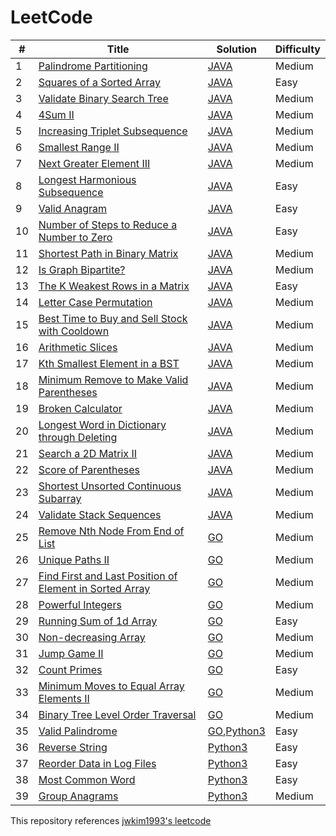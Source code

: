 LeetCode
========

| # | Title | Solution | Difficulty |
|---| ----- | -------- | ---------- |
|1|[Palindrome Partitioning](https://leetcode.com/problems/palindrome-partitioning/) | [JAVA](./algorithms/java/131_Palindrome_Partitioning.java) |Medium|
|2|[Squares of a Sorted Array](https://leetcode.com/problems/squares-of-a-sorted-array/) | [JAVA](./algorithms/java/977_Squares_of_a_Sorted_Array.java) |Easy|
|3|[Validate Binary Search Tree](https://leetcode.com/problems/validate-binary-search-tree/) | [JAVA](./algorithms/java/98_Validate_Binary_Search_Tree.java) |Medium|
|4|[4Sum II](https://leetcode.com/problems/4sum-ii/) | [JAVA](./algorithms/java/454_4Sum_II.java) |Medium|
|5|[Increasing Triplet Subsequence](https://leetcode.com/problems/increasing-triplet-subsequence/) | [JAVA](./algorithms/java/334_Increasing_Triplet_Subsequence.java) |Medium|
|6|[Smallest Range II](https://leetcode.com/problems/smallest-range-ii/) | [JAVA](./algorithms/java/910_Smallest_Range_II.java) |Medium|
|7|[Next Greater Element III](https://leetcode.com/problems/next-greater-element-iii/) | [JAVA](./algorithms/java/556_Next_Greater_Element_III.java) |Medium|
|8|[Longest Harmonious Subsequence](https://leetcode.com/problems/longest-harmonious-subsequence/) | [JAVA](./algorithms/java/594_Longest_Harmonious_Subsequence.java) |Easy|
|9|[Valid Anagram](https://leetcode.com/problems/valid-anagram/) | [JAVA](./algorithms/java/242_Valid_Anagram.java) |Easy|
|10|[Number of Steps to Reduce a Number to Zero](https://leetcode.com/problems/number-of-steps-to-reduce-a-number-to-zero/) | [JAVA](./algorithms/java/1342_Number_of_Steps_to_Reduce_a_Number_to_Zero.java) |Easy|
|11|[Shortest Path in Binary Matrix](https://leetcode.com/problems/shortest-path-in-binary-matrix/) | [JAVA](./algorithms/java/1091_Shortest_Path_in_Binary_Matrix.java) |Medium|
|12|[Is Graph Bipartite?](https://leetcode.com/problems/is-graph-bipartite/) | [JAVA](./algorithms/java/785_Is_Graph_Bipartite.java) |Medium|
|13|[The K Weakest Rows in a Matrix](https://leetcode.com/problems/the-k-weakest-rows-in-a-matrix/) | [JAVA](./algorithms/java/1337_The_K_Weakest_Rows_in_a_Matrix.java) |Easy|
|14|[Letter Case Permutation](https://leetcode.com/problems/letter-case-permutation/) | [JAVA](./algorithms/java/784_Letter_Case_Permutation.java) |Medium|
|15|[Best Time to Buy and Sell Stock with Cooldown](https://leetcode.com/problems/best-time-to-buy-and-sell-stock-with-cooldown/) | [JAVA](./algorithms/java/309_Best_Time_to_Buy_and_Sell_Stock_with_Cooldown.java) |Medium|
|16|[Arithmetic Slices](https://leetcode.com/problems/arithmetic-slices/) | [JAVA](./algorithms/java/413_Arithmetic_Slices.java) |Medium|
|17|[Kth Smallest Element in a BST](https://leetcode.com/problems/kth-smallest-element-in-a-bst/) | [JAVA](./algorithms/java/230_Kth_Smallest_Element_in_a_BST.java) |Medium|
|18|[Minimum Remove to Make Valid Parentheses](https://leetcode.com/problems/minimum-remove-to-make-valid-parentheses/) | [JAVA](./algorithms/java/1249_Minimum_Remove_to_Make_Valid_Parentheses.java) |Medium|
|19|[Broken Calculator](https://leetcode.com/problems/broken-calculator/) | [JAVA](./algorithms/java/991_Broken_Calculator.java) |Medium|
|20|[Longest Word in Dictionary through Deleting](https://leetcode.com/problems/longest-word-in-dictionary-through-deleting/) | [JAVA](./algorithms/java/524_Longest_Word_in_Dictionary_through_Deleting.java) |Medium|
|21|[Search a 2D Matrix II](https://leetcode.com/problems/search-a-2d-matrix-ii/) | [JAVA](./algorithms/java/240_Search_a_2D_Matrix_II.java) |Medium|
|22|[Score of Parentheses](https://leetcode.com/problems/score-of-parentheses) | [JAVA](./algorithms/java/856_Score_of_Parentheses.java) |Medium|
|23|[Shortest Unsorted Continuous Subarray](https://leetcode.com/problems/shortest-unsorted-continuous-subarray/) | [JAVA](./algorithms/java/581_Shortest_Unsorted_Continuous_Subarray.java) |Medium|
|24|[Validate Stack Sequences](https://leetcode.com/problems/validate-stack-sequences/) | [JAVA](./algorithms/java/946_Validate_Stack_Sequences.java) |Medium|
|25|[Remove Nth Node From End of List](https://leetcode.com/problems/remove-nth-node-from-end-of-list/) | [GO](./algorithms/go/19_Remove_Nth_Node_From_End_of_List.go) |Medium|
|26|[Unique Paths II](https://leetcode.com/problems/unique-paths-ii/) | [GO](./algorithms/go/63_Unique_Paths_II.go) |Medium|
|27|[Find First and Last Position of Element in Sorted Array](https://leetcode.com/problems/find-first-and-last-position-of-element-in-sorted-array/) | [GO](./algorithms/go/34_Find_First_and_Last_Position_of_Element_in_Sorted_Array.go) |Medium|
|28|[Powerful Integers](https://leetcode.com/problems/powerful-integers/) | [GO](./algorithms/go/970_Powerful_Integers.go) |Medium|
|29|[Running Sum of 1d Array](https://leetcode.com/problems/running-sum-of-1d-array/) | [GO](./algorithms/go/1480_Running_Sum_of_1d_Array.go) |Easy|
|30|[Non-decreasing Array](https://leetcode.com/problems/non-decreasing-array/) | [GO](./algorithms/go/665_Non-decreasing_Array.go) |Medium|
|31|[Jump Game II](https://leetcode.com/problems/jump-game-ii/) | [GO](./algorithms/go/45_Jump_Game_II.go) |Medium|
|32|[Count Primes](https://leetcode.com/problems/count-primes/) | [GO](./algorithms/go/204_Count_Primes.go) |Easy|
|33|[Minimum Moves to Equal Array Elements II](https://leetcode.com/problems/minimum-moves-to-equal-array-elements-ii/) | [GO](./algorithms/go/462_Minimum_Moves_to_Equal_Array_Elements_II.go) |Medium|
|34|[Binary Tree Level Order Traversal](https://leetcode.com/problems/binary-tree-level-order-traversal/) | [GO](./algorithms/go/102_Binary_Tree_Level_Order_Traversal.go) |Medium|
|35|[Valid Palindrome](https://leetcode.com/problems/valid-palindrome/) | [GO](./algorithms/go/125_Valid_Palindrome.go),[Python3](./algorithms/python/125_Valid_Palindrome.py) |Easy|
|36|[Reverse String](https://leetcode.com/problems/reverse-string/) | [Python3](./algorithms/python/344_Reverse_String.py) |Easy|
|37|[Reorder Data in Log Files](https://leetcode.com/problems/reorder-data-in-log-files/) | [Python3](./algorithms/python/937_Reorder_Data_in_Log_Files.py) |Easy|
|38|[Most Common Word](https://leetcode.com/problems/most-common-word/) | [Python3](./algorithms/python/819_Most_Common_Word.py) |Easy|
|39|[Group Anagrams](https://leetcode.com/problems/group-anagrams/) | [Python3](./algorithms/python/49_Group_Anagrams.py) |Medium|

This repository references [jwkim1993's leetcode](https://github.com/jwkim1993/leetcode)
